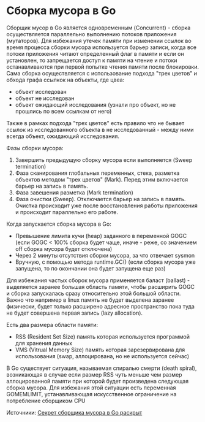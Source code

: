 # Сборка мусора в Go

Сборщик мусор в Go является одновременным (Concurrent) - сборка осуществляется параллельно выполнению потоков приложения (мутаторов). Для избежания утечек памяти при изменении ссылок во время процесса сборки мусора используется барьер записи, когда все потоки приложения читают определенный флаг в памяти и если он установлен, то запрещается доступ к памяти на чтение и потоки останавливаются при первой попытке чтения памяти после блокировки. Сама сборка осуществляется с использование подхода "трех цветов" и обхода графа ссылкок на объекты, где цвеа:
- объект исследован
- объект не исследован
- объект ожидающий исследования (узнали про объект, но не прошлись по всем ссылкам от него)

Также в рамках подхода "трех цветов" есть правило что не бывает ссылок из исследованного объекта в не исследованный - между ними всегда объект, ожидающий исследования.

Фазы сборки мусора:
1) Завершить предыдущую сборку мусора если выполняется (Sweep termination)
2) Фаза сканирования глобальных переменных, стека, разметка объектов методом "трех цветов" (Mark). Перед этим включается барьер на запись в память.
3) Фаза завешения разметка (Mark termination)
4) Фаза очистки (Sweep). Отключается барьер на запись в память. Очистка происходит уже после восстановления работы приложения и происходит параллельно его работе.

Когда запускается сборка мусора в Go:
- Превышение лимита кучи (heap) заданного в переменной GOGC (если GOGC < 100% сборка будет чаще, иначе - реже, со значением off сборка мусора будет отключена)
- Через 2 минуты отсутствия сборки мусора, за что отвечает sysmon
- Вручную, с помощью метода runtime.GC() (если сборка мусора уже запущена, то по окончании она будет запущена еще раз)

Для избежания частых сборок мусора применяется баласт (ballast) - выделяется заранее большая область памяти, чтобы расширить GOGC и сборка запускалась сразу относительно этой
большой области. Важно что например в linux память не будет выделена заранее физически, будет только расширено адресное пространство пока туда не будет совершена первая запись (lazy allocation).

Есть два размера области памяти:
- RSS (Resident Set Size) память которая используется программой для хранения данных
- VMS (Vitrual Memory Size) память которая зарезервирована для использования (swap, аллоцирована, но не используется сейчас)

В Go существует ситуация, называемая спиралью смерти (death spiral), возникающая в случае если размер RSS чуть меньше чем размер аллоцированной памяти при которой будет произведена следующая сборка мусора. Для избежания этой ситуации есть переменная GOMEMLIMIT, устанавливающая искусственное ограничение на потребление сборщиком CPU

Источники:
[Секрет сборщика мусора в Go раскрыт](https://www.youtube.com/watch?v=p5OAXkbiiCY)